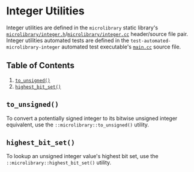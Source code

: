 # Integer Utilities

Integer utilities are defined in the `microlibrary` static library's
[`microlibrary/integer.h`](https://github.com/apcountryman/microlibrary/blob/main/libraries/microlibrary/ANY/ANY/include/microlibrary/integer.h)/[`microlibrary/integer.cc`](https://github.com/apcountryman/microlibrary/blob/main/libraries/microlibrary/ANY/ANY/source/microlibrary/integer.cc)
header/source file pair.
Integer utilities automated tests are defined in the `test-automated-microlibrary-integer`
automated test executable's
[`main.cc`](https://github.com/apcountryman/microlibrary/blob/main/tests/automated/microlibrary/integer/main.cc)
source file.

## Table of Contents

1. [`to_unsigned()`](#to_unsigned)
1. [`highest_bit_set()`](#highest_bit_set)

## `to_unsigned()`

To convert a potentially signed integer to its bitwise unsigned integer equivalent, use
the `::microlibrary::to_unsigned()` utility.

## `highest_bit_set()`

To lookup an unsigned integer value's highest bit set, use the
`::microlibrary::highest_bit_set()` utility.
